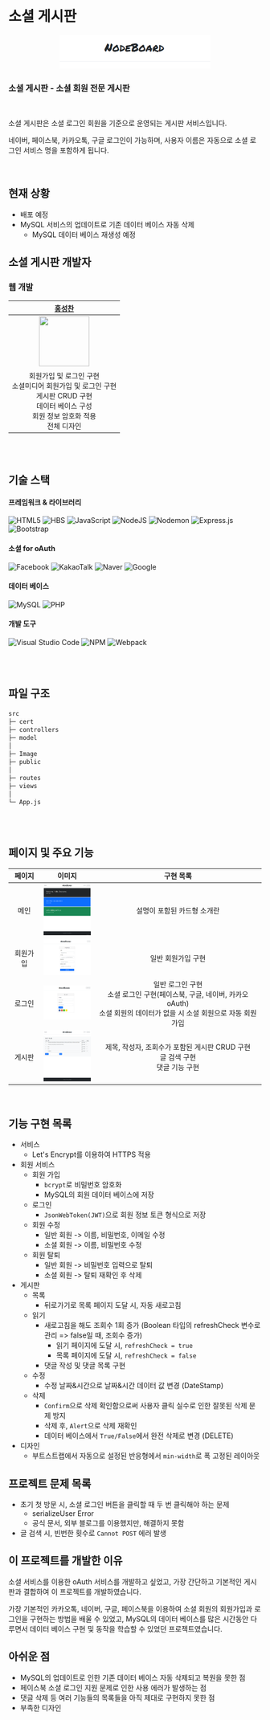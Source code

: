 # 소셜 게시판

<p align="center">
    <img 
    src="https://github.com/Hschan2/ToyProject/blob/master/React-Mysql/Image/banner.png?raw=true"
    width="300"/>
</p>

### **소셜 게시판** - 소셜 회원 전문 게시판

<br/>

소셜 게시판은 소셜 로그인 회원을 기준으로 운영되는 게시판 서비스입니다.   

네이버, 페이스북, 카카오톡, 구글 로그인이 가능하며, 사용자 이름은 자동으로 소셜 로그인 서비스 명을 포함하게 됩니다.   

<br/>

## 현재 상황
* 배포 예정
* MySQL 서비스의 업데이트로 기존 데이터 베이스 자동 삭제
    * MySQL 데이터 베이스 재생성 예정

## 소셜 게시판 개발자

### 웹 개발
| [홍성찬](https://github.com/Hschan2) |
| :---: |
| <img src="https://avatars.githubusercontent.com/u/39434913?v=4" width="100" height="100"> |
| 회원가입 및 로그인 구현 <br/> 소셜미디어 회원가입 및 로그인 구현 <br/> 게시판 CRUD 구현 <br/> 데이터 베이스 구성 <br/> 회원 정보 암호화 적용 <br/> 전체 디자인 |

<br/>
<br/>

## 기술 스택

#### 프레임워크 & 라이브러리
![HTML5](https://img.shields.io/badge/html5-%23E34F26.svg?style=for-the-badge&logo=html5&logoColor=white)
![HBS](https://img.shields.io/badge/HBS-%23E34F26.svg?style=for-the-badge&logo=HBS&logoColor=white)
![JavaScript](https://img.shields.io/badge/javascript-%23323330.svg?style=for-the-badge&logo=javascript&logoColor=%23F7DF1E)
![NodeJS](https://img.shields.io/badge/node.js-6DA55F?style=for-the-badge&logo=node.js&logoColor=white)
![Nodemon](https://img.shields.io/badge/NODEMON-%23323330.svg?style=for-the-badge&logo=nodemon&logoColor=%BBDEAD)
![Express.js](https://img.shields.io/badge/express.js-%23404d59.svg?style=for-the-badge&logo=express&logoColor=%2361DAFB)
![Bootstrap](https://img.shields.io/badge/bootstrap-%238511FA.svg?style=for-the-badge&logo=bootstrap&logoColor=white)

#### 소셜 for oAuth
![Facebook](https://img.shields.io/badge/Facebook-%231877F2.svg?style=for-the-badge&logo=Facebook&logoColor=white)
![KakaoTalk](https://img.shields.io/badge/kakaotalk-ffcd00.svg?style=for-the-badge&logo=kakaotalk&logoColor=000000)
![Naver](https://img.shields.io/badge/Naver-00C300?style=for-the-badge&logo=naver&logoColor=white)
![Google](https://img.shields.io/badge/Google-D14836?style=for-the-badge&logo=google&logoColor=white)

#### 데이터 베이스
![MySQL](https://img.shields.io/badge/mysql-%2300f.svg?style=for-the-badge&logo=mysql&logoColor=white)
![PHP](https://img.shields.io/badge/php-%23777BB4.svg?style=for-the-badge&logo=php&logoColor=white)

#### 개발 도구
![Visual Studio Code](https://img.shields.io/badge/Visual%20Studio%20Code-0078d7.svg?style=for-the-badge&logo=visual-studio-code&logoColor=white)
![NPM](https://img.shields.io/badge/NPM-%23CB3837.svg?style=for-the-badge&logo=npm&logoColor=white)
![Webpack](https://img.shields.io/badge/webpack-%238DD6F9.svg?style=for-the-badge&logo=webpack&logoColor=black)

<br/>
<br/>

## 파일 구조
```
src
├─ cert
├─ controllers
├─ model
│
├─ Image
├─ public
│
├─ routes
├─ views
│
└─ App.js
```

<br/>
<br/>

## 페이지 및 주요 기능
|페이지|이미지|구현 목록|
|:---:|:---:|:---:|
|메인|<img src="https://github.com/Hschan2/ToyProject/blob/master/React-Mysql/Image/main.png?raw=true" width="100" />|설명이 포함된 카드형 소개란|
|회원가입|<img src="https://github.com/Hschan2/ToyProject/blob/master/React-Mysql/Image/signup.PNG?raw=true" width="100" />|일반 회원가입 구현|
|로그인|<img src="https://github.com/Hschan2/ToyProject/blob/master/React-Mysql/Image/signin.PNG?raw=true" width="100" />|일반 로그인 구현 <br/> 소셜 로그인 구현(페이스북, 구글, 네이버, 카카오 oAuth) <br/> 소셜 회원의 데이터가 없을 시 소셜 회원으로 자동 회원가입|
|게시판|<img src="https://github.com/Hschan2/ToyProject/blob/master/React-Mysql/Image/board.png?raw=true" width="100" />|제목, 작성자, 조회수가 포함된 게시판 CRUD 구현 <br/> 글 검색 구현 <br/> 댓글 기능 구현|

<br/>

## 기능 구현 목록
* 서비스
    * Let's Encrypt를 이용하여 HTTPS 적용
* 회원 서비스
    * 회원 가입
        * ```bcrypt```로 비밀번호 암호화
        * MySQL의 회원 데이터 베이스에 저장
    * 로그인
        * ```JsonWebToken(JWT)```으로 회원 정보 토큰 형식으로 저장
    * 회원 수정
        * 일반 회원 -> 이름, 비밀번호, 이메일 수정
        * 소셜 회원 -> 이름, 비밀번호 수정
    * 회원 탈퇴
        * 일반 회원 -> 비밀번호 입력으로 탈퇴
        * 소셜 회원 -> 탈퇴 재확인 후 삭제
* 게시판
    * 목록
        * 뒤로가기로 목록 페이지 도달 시, 자동 새로고침
    * 읽기
        * 새로고침을 해도 조회수 1회 증가 (Boolean 타입의 refreshCheck 변수로 관리 => false일 때, 조회수 증가)
            * 읽기 페이지에 도달 시, ```refreshCheck = true```
            * 목록 페이지에 도달 시, ```refreshCheck = false```
        * 댓글 작성 및 댓글 목록 구현
    * 수정
        * 수정 날짜&시간으로 날짜&시간 데이터 값 변경 (DateStamp)
    * 삭제
        * ```Confirm```으로 삭제 확인함으로써 사용자 클릭 실수로 인한 잘못된 삭제 문제 방지
        * 삭제 후, ```Alert```으로 삭제 재확인
        * 데이터 베이스에서 ```True/False```에서 완전 삭제로 변경 (DELETE)
* 디자인
    * 부트스트랩에서 자동으로 설정된 반응형에서 ```min-width```로 폭 고정된 레이아웃

## 프로젝트 문제 목록
* 초기 첫 방문 시, 소셜 로그인 버튼을 클릭할 때 두 번 클릭해야 하는 문제
    * serializeUser Error
    * 공식 문서, 외부 블로그를 이용했지만, 해결하지 못함
* 글 검색 시, 빈번한 횟수로 ```Cannot POST``` 에러 발생

## 이 프로젝트를 개발한 이유
소셜 서비스를 이용한 oAuth 서비스를 개발하고 싶었고, 가장 간단하고 기본적인 게시판과 결합하여 이 프로젝트를 개발하였습니다.   

가장 기본적인 카카오톡, 네이버, 구글, 페이스북을 이용하여 소셜 회원의 회원가입과 로그인을 구현하는 방법을 배울 수 있었고, MySQL의 데이터 베이스를 많은 시간동안 다루면서 데이터 베이스 구현 및 동작을 학습할 수 있었던 프로젝트였습니다.   

## 아쉬운 점
* MySQL의 업데이트로 인한 기존 데이터 베이스 자동 삭제되고 복원을 못한 점
* 페이스북 소셜 로그인 지원 문제로 인한 사용 에러가 발생하는 점
* 댓글 삭제 등 여러 기능들의 목록들을 아직 제대로 구현하지 못한 점
* 부족한 디자인